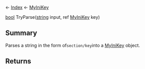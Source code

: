 ← [Index](Api-Index) ← [MyIniKey](VRage.Game.ModAPI.Ingame.Utilities.MyIniKey)

[bool](System.Boolean) TryParse([string](System.String) input, ref [MyIniKey](VRage.Game.ModAPI.Ingame.Utilities.MyIniKey) key)

## Summary

Parses a string in the form of`section/key`into a [MyIniKey](VRage.Game.ModAPI.Ingame.Utilities.MyIniKey) object.

## Returns



